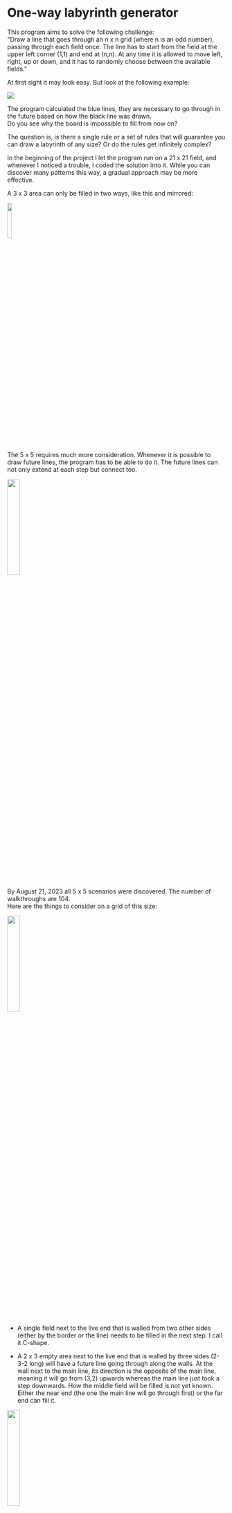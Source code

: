 # One-way labyrinth generator

This program aims to solve the following challenge:<br />
"Draw a line that goes through an n x n grid (where n is an odd number), passing through each field once. The line has to start from the field at the upper left corner (1,1) and end at (n,n). At any time it is allowed to move left, right, up or down, and it has to randomly choose between the available fields."

At first sight it may look easy. But look at the following example:

<img src="References/0701_1.svg"/>

The program calculated the blue lines, they are necessary to go through in the future based on how the black line was drawn.<br />
Do you see why the board is impossible to fill from now on?

The question is, is there a single rule or a set of rules that will guarantee you can draw a labyrinth of any size? Or do the rules get infinitely complex?

In the beginning of the project I let the program run on a 21 x 21 field, and whenever I noticed a trouble, I coded the solution into it. While you can discover many patterns this way, a gradual approach may be more effective.

A 3 x 3 area can only be filled in two ways, like this and mirrored:

<img src="References/3x3.svg" width="14.3%"/>

The 5 x 5 requires much more consideration. Whenever it is possible to draw future lines, the program has to be able to do it. The future lines can not only extend at each step but connect too.

<img src="References/0806.svg" width="23.8%"/>

By August 21, 2023 all 5 x 5 scenarios were discovered. The number of walkthroughs are 104.<br />
Here are the things to consider on a grid of this size:

<img src="References/0821_1.svg" width="23.8%"/>

- A single field next to the live end that is walled from two other sides (either by the border or the line) needs to be filled in the next step. I call it C-shape.

- A 2 x 3 empty area next to the live end that is walled by three sides (2-3-2 long) will have a future line going through along the walls. At the wall next to the main line, its direction is the opposite of the main line, meaning it will go from (3,2) upwards whereas the main line just took a step downwards. How the middle field will be filled is not yet known. Either the near end (the one the main line will go through first) or the far end can fill it.

<img src="References/0821_2.svg" width="23.8%"/>

- A 2 x 2 empty area next to the live end that is walled by three sides (2-2-2 long) will have a future line going through along the walls. In the example above, the far end is already extended by one step as it had only one option to move.

<img src="References/0821_3.svg" width="23.8%"/><img src="References/spacer.svg" width="4.75%"/><img src="References/0821_4.svg" width="23.8%"/>

Taking a step further, another future line is created and extended on the left side. Any step we take now will further extend and connect the two future lines, giving a complete walkthrough. Future lines are first extended when we step on them. Then, if there is another line that started from the position next to where the live end was in the previous step, it gets extended too.<br />
Note that the line being stepped on has its end at (5,4). The nearby empty fields are (4,4) and the corner, (5,5). It cannot choose the corner, because then nothing would fill (4,4). Then, the line on the left gets extended until it connects to the other. As the near end cannot be extended more, the far end gets extended until it reaches the corner.

- When the left or the right field is (n-1, n-1), we cannot step there unless we are on the edge.

<img src="References/0831_2.svg" width="23.8%"/>

There have not been found any case where the future line cannot extend, and the main line has to step back.<br />
This will change on 7 x 7. See these examples:

<img src="References/0821.svg" width="33.3%"/><img src="References/spacer.svg" width="4.75%"/><img src="References/0827.svg" width="33.3%"/>

In the first, the upper right line fails when we step right. In the second, the line on the left. The results are:

<img src="References/0821_fail.svg" width="33.3%"/><img src="References/spacer.svg" width="4.75%"/><img src="References/0827_fail.svg" width="33.3%"/>

Do you see the pattern? To avoid the situation, we need to check if there is a future line that starts 2 to left and ends 2 to left and 2 to straight. (Same with the right side.) And that's not all. The pattern can be rotated as well, so that the future line starts 2 to straight:

<img src="References/0902_1.svg" width="33.3%"/>

In these situations the only possibility is to step towards the start of the future line.

Notice a new future line extension rule in these examples. When a near end is at 2 distance left or right from the actual end, it will fill the field between them if the live end steps elsewhere.

Other rules define the possibilities when approaching or moving along an edge:

<img src="References/0831_3.svg" width="33.3%"/><img src="References/spacer.svg" width="4.75%"/><img src="References/0831_4.svg" width="33.3%"/>

These were not necessary on 5 x 5, because future lines filled the spaces nearby. In a larger area, future lines are not constrained to only one option.

C-shapes on the right and bottom edge also come into play. From here, it is not possible to continue:

<img src="References/0831_1_2.svg" width="33.3%"/>

So, we need to define a rule already at the previous step to prevent stepping here; that is if the current x position is n - 2, and the right field's x position is n - 1, and the field 1 to right and 1 back is free, and the field 1 to right and 2 to back is taken, we cannot step right.

And on 9 x 9, the same rule will apply near the left and upper edge.

<img src="References/0901_1.svg" width="42.86%"/>

The green fields now mark a new rule, but that's for later.<br /> 
There is one more thing to keep in mind on 7 x 7. If the line approaches itself, it needs to behave as on the edge. In the following situation, the left and straight option has to be disabled.

<img src="References/0901.svg" width="33.3%"/>

The program is now equipped with a "Fast run" function, which makes it possible to run through approximately 100 cases per second, depending on your computer speed. This enables us to discover all 7 x 7 walkthroughs. According to the Online Encyclopedia of Integer Series (Number of simple Hamiltonian paths connecting opposite corners of a 2n+1 X 2n+1 grid) it should be 111 712, but this is not easy to verify.

A rule editor has been created to provide a better overview about them. Here you can drag and drop the following fields:
- live end
- empty field
- taken field
- taken or border field
- future start field
- future end field
- a field that is not the end corner
- forbidden field

These are the currently used relative rules (where the x or y-position is not determined like on the edge) with examples:

C-shape:

<img src="References/rules/5/C-Shape.svg" width="19.05%"/>

Side back:

<img align="top" src="References/rules/7/Side back.svg" width="14.3%"/><img src="References/spacer.svg" width="4.75%"/><img align="top" src="References/Side back 2558.svg" width="33.3%"/>


Side front:

<img align="top" src="References/rules/7/Side front.svg" width="14.3%"/><img src="References/spacer.svg" width="4.75%"/><img align="top" src="References/Side front 266.svg" width="33.3%"/>

Side front L:

<img align="top"  src="References/rules/7/Side front L.svg" width="14.3%"/><img src="References/spacer.svg" width="4.75%"/><img align="top"  src="References/Side front L 3627.svg" width="33.3%"/>

Future L:

<img align="top" src="References/rules/7/Future L.svg" width="19.05%"/><img src="References/spacer.svg" width="4.75%"/><img align="top"  src="References/Future L 65.svg" width="33.3%"/>

Future 2 x 2 Start End:

<img align="top" src="References/rules/7/Future 2 x 2 Start End.svg" width="28.57%"/><img src="References/spacer.svg" width="4.75%"/><img align="top"  src="References/Future 2 x 2 Start End 450.svg" width="33.3%"/>

Future 2 x 3 Start End:

<img align="top" src="References/rules/7/Future 2 x 3 Start End.svg" width="14.3%"/><img src="References/spacer.svg" width="4.75%"/><img align="top"  src="References/Future 2 x 3 Start End 465.svg" width="33.3%"/>

Future 3 x 3 Start End:

<img align="top" src="References/rules/7/Future 3 x 3 Start End.svg" width="23.81%"/><img src="References/spacer.svg" width="4.75%"/><img align="top"  src="References/Future 3 x 3 Start End 1861.svg" width="33.3%"/>

The number of walkthroughs are now 111 708. Which 4 cases have I missed? 

---

The project contains the source code for use with Visual Studio. To start the program, run OneWayLabyrinth.exe in the folder "bin/Debug/net6.0-windows".

---

Hotkeys:

Enter: Reload or Close error message<br />
Ctrl + S: Save path<br />
Right arrow: Step forward<br />
Left arrow: Step back<br />
Ctrl/Shift + arrows: step in direction if possible. If CapsLock is on, pressing the Ctrl or Shift keys is not necessary.<br />
Space: Run automatically / Stop automatic running
